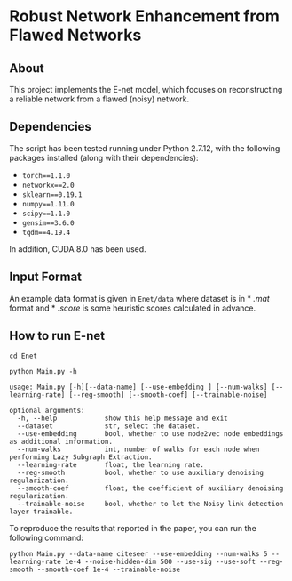 Robust Network Enhancement from Flawed Networks
===============================================================================

About
-----

This project implements the E-net model, which focuses on reconstructing a reliable network from a flawed (noisy) network.

Dependencies
-----

The script has been tested running under Python 2.7.12, with the following packages installed (along with their dependencies):

- `torch==1.1.0`
- `networkx==2.0`
- `sklearn==0.19.1`
- `numpy==1.11.0`
- `scipy==1.1.0`
- `gensim==3.6.0`
- `tqdm==4.19.4`

In addition, CUDA 8.0 has been used.

Input Format
-----
An example data format is given in ```Enet/data``` where dataset is in * *.mat* format and * *.score* is some heuristic scores calculated in advance.

How to run E-net
-----
    
    cd Enet
    
    python Main.py -h
    
    usage: Main.py [-h][--data-name] [--use-embedding ] [--num-walks] [--learning-rate] [--reg-smooth] [--smooth-coef] [--trainable-noise]
    
    optional arguments:
      -h, --help            show this help message and exit
      --dataset             str, select the dataset. 
      --use-embedding       bool, whether to use node2vec node embeddings as additional information.
      --num-walks           int, number of walks for each node when performing Lazy Subgraph Extraction. 
      --learning-rate	    float, the learning rate. 
      --reg-smooth          bool, whether to use auxiliary denoising regularization.
      --smooth-coef         float, the coefficient of auxiliary denoising regularization. 
      --trainable-noise     bool, whether to let the Noisy link detection layer trainable.

To reproduce the results that reported in the paper, you can run the following command:

    python Main.py --data-name citeseer --use-embedding --num-walks 5 --learning-rate 1e-4 --noise-hidden-dim 500 --use-sig --use-soft --reg-smooth --smooth-coef 1e-4 --trainable-noise 
